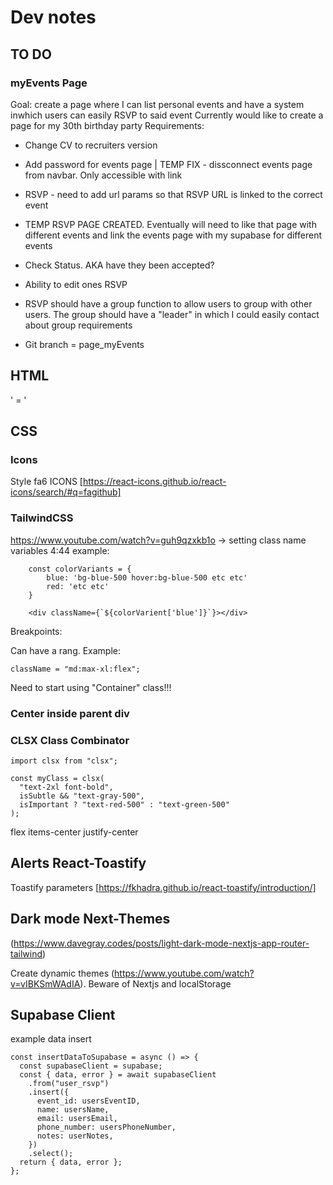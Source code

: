 # Dev notes

## TO DO

### myEvents Page

Goal: create a page where I can list personal events and have a system inwhich users can easily RSVP to said event
Currently would like to create a page for my 30th birthday party
Requirements:

- Change CV to recruiters version
- Add password for events page | TEMP FIX - dissconnect events page from navbar. Only accessible with link

- RSVP - need to add url params so that RSVP URL is linked to the correct event
- TEMP RSVP PAGE CREATED. Eventually will need to like that page with different events and link the events page with my supabase for different events
- Check Status. AKA have they been accepted?
- Ability to edit ones RSVP
- RSVP should have a group function to allow users to group with other users. The group should have a "leader" in which I could easily contact about group requirements

- Git branch = page_myEvents

## HTML

' = &apos;

## CSS

### Icons

Style fa6
ICONS [https://react-icons.github.io/react-icons/search/#q=fagithub]

### TailwindCSS

https://www.youtube.com/watch?v=guh9qzxkb1o -> setting class name variables 4:44
example:

```tsx
    const colorVariants = {
        blue: 'bg-blue-500 hover:bg-blue-500 etc etc'
        red: 'etc etc'
    }

    <div className={`${colorVarient['blue']}`}></div>
```

Breakpoints:

Can have a rang. Example:

```tsx
className = "md:max-xl:flex";
```

Need to start using "Container" class!!!

### Center inside parent div

### CLSX Class Combinator

```tsx
import clsx from "clsx";

const myClass = clsx(
  "text-2xl font-bold",
  isSubtle && "text-gray-500",
  isImportant ? "text-red-500" : "text-green-500"
);
```

flex items-center justify-center

## Alerts React-Toastify

Toastify parameters [https://fkhadra.github.io/react-toastify/introduction/]

## Dark mode Next-Themes

(https://www.davegray.codes/posts/light-dark-mode-nextjs-app-router-tailwind)

Create dynamic themes (https://www.youtube.com/watch?v=vIBKSmWAdIA). Beware of Nextjs and localStorage

## Supabase Client

example data insert

```tsx
const insertDataToSupabase = async () => {
  const supabaseClient = supabase;
  const { data, error } = await supabaseClient
    .from("user_rsvp")
    .insert({
      event_id: usersEventID,
      name: usersName,
      email: usersEmail,
      phone_number: usersPhoneNumber,
      notes: userNotes,
    })
    .select();
  return { data, error };
};
```
